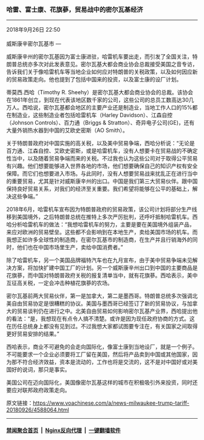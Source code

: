 ### 哈雷、富士康、花旗蔘，贸易战中的密尔瓦基经济
------------------------

<div class="published">
 <span class="date" title="中国时间">
  <time datetime="2018-09-26T22:50:24+08:00">
   2018年9月26日 22:50
  </time>
 </span>
</div>
<br/>
<div class="wsw">
 <span class="dateline">
  威斯康辛密尔瓦基市 —
 </span>
 <p>
  威斯康辛州的密尔瓦基因为富士康进驻，哈雷机车要出走，而引发了全国关注，特朗普总统亦多次对此发表意见。密尔瓦基大都会商业协会总裁接受美国之音专访，告诉我们关于像哈雷机车等当地企业如何应对特朗普的关税政策，以及如何因应新的贸易政策走向。他也提到了包括中国来的投资，以及富士康的设厂计划。
 </p>
 <p>
  蒂莫西.西哈（Timothy R. Sheehy）是密尔瓦基大都会商业协会的总裁。该协会在1861年创立，到现在代表该地区数千家的公司，这些公司的总员工数高达30几万人。西哈说，密尔瓦基都会地区的主要产业还是制造业，当地工作人口的15%都在制造业，这些制造业者包括哈雷机车（Harley Davidson）、江森自控（Johnson Controls）、百力通（Briggs &amp; Stratton）、奇异电子公司(GE)，还有大量外销热水器到中国的艾欧史密斯（AO Smith）。
 </p>
 <p>
  关于特朗普政府对中国实施的高关税，以及美中贸易争端，西哈分析说：“无论是百力通、江森自控、艾欧史密斯，或是哈雷机车，没有人想要卡在贸易战的不确定性当中，以及随着贸易争端而来的关税。不过我也认为这些公司对于取得公平贸易有兴趣。他们想要能够进入世界各地的市场，他们想要确保自己的知识产权有安全保障。而它们也想要进入市场。与此同时，没有人想要贸易战来扰乱正在进行当中的重要贸易，尤其是针对威斯康辛州的出口。中国是我们第三大贸易伙伴。跟中国保持良好贸易关系，对我们的经济至关重要。我们希望将能够在公平的基础上，解决这些争端。”
 </p>
 <p>
  2018年6月，哈雷机车宣布因为特朗普政府的贸易政策，该公司计划将部分生产线移到美国境外，之后特朗普总统在推特上多次严厉批判，还呼吁抵制哈雷机车。西哈分析哈雷机车的做法：“我想哈雷机车的努力，主要是要在美国境外组装产品，来应对欧洲的贸易壁垒。这些都不会影响到在本地生产，卖给美国市场的机车。而我想正如许多全球性的制造商，在密尔瓦基市的制造商，在生产并且行销海外的同时，他们也在中国市场里生产，卖给中国消费者。”
 </p>
 <p>
  除了哈雷机车，另一个美国品牌福特汽车也在九月宣布，由于美中贸易争端未见解决方案，将加快扩建中国工厂的计划。另一个威斯康辛州出口到中国的主要商品是花旗蔘，而中国对特朗普政府关税的报复清单当中，就有花旗蔘。西哈表示，美中互征高关税，一定会冲击种植花旗蔘的农场。
 </p>
 <p>
  密尔瓦基前两大贸易伙伴，第一是加拿大，第二是墨西哥。特朗普总统多次强调北美自由贸易协定是很糟糕的协议。美国与墨西哥已经签订了新的贸易协议，与加拿大的贸易谈判仍在进行之中。北美自由贸易如何影响密尔瓦基产业界，西哈提出他的看法：“是，我想现在有点令人搞不清楚。或许是因为现任政府协商的方式。这在历任总统身上都没有见到过。不过我想大家都试图要专注在，有关国家之间取得更好贸易安排的结果。”
 </p>
 <p>
  西哈表示，商业不可避免的会走向国际化，像富士康到当地设厂，就是一个例子。不可能要求一个企业必须要将工厂留在美国，然后将产品卖到中国或其他国家，因为那不符合经济效益，资本是流动的，工作也将是交流的，这不是对中国好或对美国好的说词，那只是事实。
 </p>
 <p>
  美国公司在迈向国际化，美国像密尔瓦基这样的城市在积极吸引外来投资，同时还要应对联邦政府政策走向。
 </p>
</div>

原文链接：https://www.voachinese.com/a/news-milwaukee-trump-tariff-20180926/4588064.html


------------------------
#### [禁闻聚合首页](https://github.com/gfw-breaker/banned-news/blob/master/README.md) &nbsp;|&nbsp; [Nginx反向代理](https://github.com/gfw-breaker/open-proxy/blob/master/README.md) &nbsp;|&nbsp;  [一键翻墙软件](https://github.com/gfw-breaker/nogfw/blob/master/README.md)